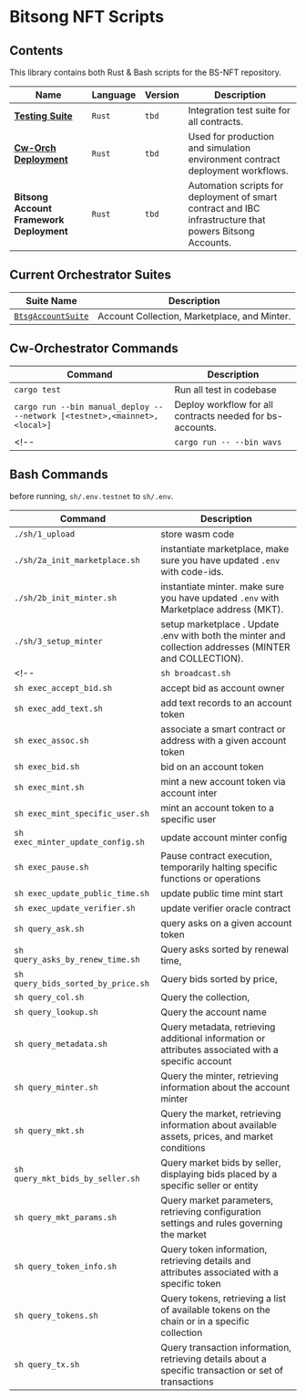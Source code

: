 # Bitsong NFT Scripts

## Contents

This library contains both Rust & Bash scripts for the BS-NFT repository.

| Name | Language | Version | Description |
|----------|----------|----------|----------|
| [**Testing Suite**](./src/test/mod.rs) | `Rust`   | `tbd`  | Integration test suite for all contracts.  |
| [**Cw-Orch Deployment**](./src/deploy/mod.rs)  | `Rust`   | `tbd`   | Used for production and simulation environment contract deployment workflows.  |
| **Bitsong Account Framework Deployment**  | `Rust` |`tbd`  | Automation scripts for deployment of smart contract and IBC infrastructure that powers Bitsong Accounts.   |

## Current Orchestrator Suites

| Suite Name | Description |
|----------|----------|
| [`BtsgAccountSuite`](./src/deploy/bundles/account.rs#12)| Account Collection, Marketplace, and Minter. |

## Cw-Orchestrator Commands

| Command | Description |
|----------|----------|
| `cargo test` | Run all test in codebase |
| `cargo run --bin manual_deploy -- --network [<testnet>,<mainnet>,<local>]` | Deploy workflow for all contracts needed for bs-accounts. |
<!-- | `cargo run -- --bin wavs` | Deploys all nessesary infrastructure. learn more here | -->

## Bash Commands

before running, `sh/.env.testnet` to `sh/.env`.

| Command | Description |
|----------|----------|
| `./sh/1_upload` | store wasm code |
| `./sh/2a_init_marketplace.sh` | instantiate marketplace, make sure you have updated `.env` with code-ids. |
| `./sh/2b_init_minter.sh` | instantiate minter. make sure you have updated `.env` with Marketplace address (MKT). |
| `./sh/3_setup_minter` | setup marketplace . Update .env with both the minter and collection addresses (MINTER and COLLECTION).|
<!-- | `sh broadcast.sh` | Broadcast a transaction or a message to the network or chain |
| `sh exec_accept_bid.sh` | accept bid as account owner|
| `sh exec_add_text.sh` | add text records to an account token |
| `sh exec_assoc.sh` | associate a smart contract or address with a given account token |
| `sh exec_bid.sh` | bid on an account token |
| `sh exec_mint.sh` | mint a new account token via account inter|
| `sh exec_mint_specific_user.sh` | mint an account token to a specific user |
| `sh exec_minter_update_config.sh` | update account minter config |
| `sh exec_pause.sh` | Pause contract execution, temporarily halting specific functions or operations |
| `sh exec_update_public_time.sh` | update public time mint start |
| `sh exec_update_verifier.sh` | update verifier oracle contract |
| `sh query_ask.sh` | query asks on a given account token|
| `sh query_asks_by_renew_time.sh` | Query asks sorted by renewal time, |
| `sh query_bids_sorted_by_price.sh` | Query bids sorted by price,  |
| `sh query_col.sh` | Query the collection, |
| `sh query_lookup.sh` | Query the account name |
| `sh query_metadata.sh` | Query metadata, retrieving additional information or attributes associated with a specific account |
| `sh query_minter.sh` | Query the minter, retrieving information about the account minter |
| `sh query_mkt.sh` | Query the market, retrieving information about available assets, prices, and market conditions |
| `sh query_mkt_bids_by_seller.sh` | Query market bids by seller, displaying bids placed by a specific seller or entity |
| `sh query_mkt_params.sh` | Query market parameters, retrieving configuration settings and rules governing the market |
| `sh query_token_info.sh` | Query token information, retrieving details and attributes associated with a specific token |
| `sh query_tokens.sh` | Query tokens, retrieving a list of available tokens on the chain or in a specific collection |
| `sh query_tx.sh` | Query transaction information, retrieving details about a specific transaction or set of transactions | -->